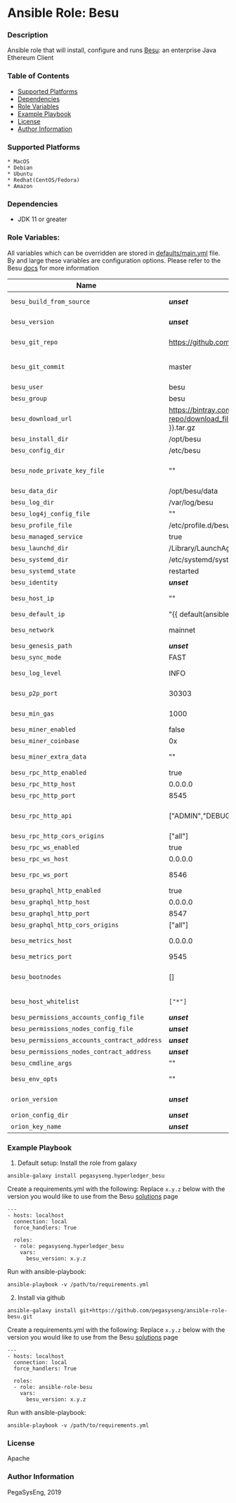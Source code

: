 # Ansible Role: Besu

### Description
Ansible role that will install, configure and runs [Besu](https://www.hyperledger.org/projects/besu): an enterprise Java Ethereum Client

### Table of Contents
  - [Supported Platforms](#supported-platforms)
  - [Dependencies](#dependencies)
  - [Role Variables](#role-variables)
  - [Example Playbook](#example-playbook)
  - [License](#license)
  - [Author Information](#author-information)

### Supported Platforms
```
* MacOS
* Debian
* Ubuntu
* Redhat(CentOS/Fedora)
* Amazon
```

### Dependencies

* JDK 11 or greater

### Role Variables:

All variables which can be overridden are stored in [defaults/main.yml](defaults/main.yml) file. By and large these variables are configuration options. Please refer to the Besu [docs](https://besu.hyperledger.org/en/stable/) for more information

| Name           | Default Value | Description                        |
| -------------- | ------------- | -----------------------------------|
| `besu_build_from_source` | ___unset___ |  When set to `true`, Besu is build from git sources. See also `besu_git_repo` and `besu_git_commit` |
| `besu_version` | ___unset___ |  __REQUIRED__ if `besu_build_from_source` is false. Version of Besu to install and run. All available versions are listed on our Besu [solutions](https://pegasys.tech/solutions/hyperledger-besu/) page |
| `besu_git_repo` | https://github.com/hyperledger/besu.git | The URL to use when cloning besu sources. Only necessary when `besu_build_from_source` is `true`. |
| `besu_git_commit` | master | The git commit to use when building Besu from source. Can be a branchname, commit hash, or anything that's legal to be used as an argument to `git checkout`. Only used if `besu_build_from_source` is `true`. |
| `besu_user` | besu | Besu user |
| `besu_group` | besu | Besu group |
| `besu_download_url` | https://bintray.com/hyperledger-org/besu-repo/download_file?file_path=besu-{{ besu_version }}.tar.gz | The download tar.gz file used. You can use this if you need to retrieve besu from a custom location such as an internal repository. |
| `besu_install_dir` | /opt/besu | Path to install to  |
| `besu_config_dir` | /etc/besu | Path for default configuration |
| `besu_node_private_key_file` | "" | Path for node private key, if supplied. This needs to include the node key file name and path like so `/home/me/me_node/myPrivateKey`. If not supplied Besu will create one automatically |
| `besu_data_dir` | /opt/besu/data | Path for data directory|
| `besu_log_dir` | /var/log/besu | Path for logs |
| `besu_log4j_config_file` | "" | Absolute path for a custom log4j config file |
| `besu_profile_file` | /etc/profile.d/besu-path.sh | Path to allow loading Besu into the system PATH |
| `besu_managed_service` | true | Enables a systemd service (or launchd if on Darwin) |
| `besu_launchd_dir` | /Library/LaunchAgents | The default launchd directory  |
| `besu_systemd_dir` | /etc/systemd/system/ | The default systemd directory |
| `besu_systemd_state` | restarted | The default option for the systemd service state |
| `besu_identity` | ___unset___  | Configuration of Identity in the Client ID |
| `besu_host_ip` | "" | The host IP that Besu uses for the P2P network. This specifies the host on which P2P listens |
| `besu_default_ip` | "{{ default(ansible_host) \| default('127.0.0.1') }}" | The fallback default for `besu_host_ip` |
| `besu_network` | mainnet | The network that this node will join. Other values are 'ropsten', 'rinkeby', 'goerli', 'dev' and 'custom' |
| `besu_genesis_path` | ___unset___ | The path to the genesis file, only valid when `besu_network` is `custom` |
| `besu_sync_mode` | FAST | Specifies the synchronization mode. Other values are 'FULL' |
| `besu_log_level` | INFO | The log level to use. Other log levels are 'OFF', 'FATAL', 'WARN', 'INFO', 'DEBUG', 'TRACE', 'ALL' |
| `besu_p2p_port` | 30303 | Specifies the P2P listening ports (UDP and TCP). Ports must be exposed appropriately |
| `besu_min_gas` | 1000 | The minimum price that a transaction offers for it to be included in a mined block |
| `besu_miner_enabled` | false | Enables mining when the node is started |
| `besu_miner_coinbase` | 0x | Account to which mining rewards are paid |
| `besu_miner_extra_data` | "" | A hex string representing the 32 bytes to be included in the extra data field of a mined block. |
| `besu_rpc_http_enabled` | true | Enabled the HTTP JSON-RPC service |
| `besu_rpc_http_host` | 0.0.0.0 | Specifies the host on which HTTP JSON-RPC listens |
| `besu_rpc_http_port` | 8545 | Specifies the port on which HTTP JSON-RPC listens |
| `besu_rpc_http_api` | ["ADMIN","DEBUG","NET","ETH","MINER","WEB3"] | Comma-separated APIs to enable on the HTTP JSON-RPC channel. When you use this option, the `besu_rpc_http_enabled` option must also be enabled |
| `besu_rpc_http_cors_origins` | ["all"] | Comma separated origin domain URLs for CORS validation |
| `besu_rpc_ws_enabled` | true | Enabled the WebSockets service |
| `besu_rpc_ws_host` | 0.0.0.0 | Specifies the host on which WebSockets listens |
| `besu_rpc_ws_port` | 8546 | Specifies Websockets JSON-RPC listening port (TCP). Port must be exposed appropriately |
| `besu_graphql_http_enabled` | true | Enabled the HTTP JSON-RPC service |
| `besu_graphql_http_host` | 0.0.0.0 | Specifies the host on which HTTP JSON-RPC listens |
| `besu_graphql_http_port` | 8547 | Specifies the port on which HTTP JSON-RPC listens |
| `besu_graphql_http_cors_origins` | ["all"] | Comma separated origin domain URLs for CORS validation |
| `besu_metrics_host` | 0.0.0.0 | Specifies the host on which Prometheus accesses Besu metrics. The metrics server respects the `besu_whitelist` option |
| `besu_metrics_port` | 9545 | Specifies the port on which Prometheus accesses Besu metrics |
| `besu_bootnodes` | [] | List of comma-separated enode URLs for P2P discovery bootstrap. When connecting to MainNet or public testnets, the default is a predefined list of enode URLs |
| `besu_host_whitelist` | `["*"]` | Comma-separated list of hostnames to allow access to the JSON-RPC API. By default, access from localhost and 127.0.0.1 is accepted. |
| `besu_permissions_accounts_config_file` | ___unset___ | Path to the [local accounts permissioning file](http://besu.hyperledger.org/en/stable/HowTo/Limit-Access/Local-Permissioning/#permissions-configuration-file) |
| `besu_permissions_nodes_config_file` | ___unset___ | Path to the [local nodes permissioning file](http://besu.hyperledger.org/en/stable/HowTo/Limit-Access/Local-Permissioning/#permissions-configuration-file) |
| `besu_permissions_accounts_contract_address` | ___unset___ | The contract address for onchain accounts permissioning |
| `besu_permissions_nodes_contract_address` | ___unset___ | The contract address for onchain nodes permissioning |
| `besu_cmdline_args` | "" | Command line args that are passed in as overrides |
| `besu_env_opts` | "" | Environmental variable BESU_OPTS that gets passed to the JVM. eg: -agentlib:jdwp=transport=dt_socket,server=y,suspend=n,address=5005 |
| `orion_version` | ___unset___ | Version of Orion installed. When supplied, adds required privacy config items and requires `orion_config_dir` and `orion_key_name` to be set |
| `orion_config_dir` | ___unset___ | Path to Orion configuration directory |
| `orion_key_name` | ___unset___ | Name of the Node Key |


### Example Playbook

1. Default setup:
Install the role from galaxy
```
ansible-galaxy install pegasyseng.hyperledger_besu
```

Create a requirements.yml with the following:
Replace `x.y.z` below with the version you would like to use from the Besu [solutions](https://pegasys.tech/solutions/hyperledger-besu/) page
```
---
- hosts: localhost
  connection: local
  force_handlers: True

  roles:
  - role: pegasyseng.hyperledger_besu
    vars:
      besu_version: x.y.z

```

Run with ansible-playbook:
```
ansible-playbook -v /path/to/requirements.yml
```


2. Install via github

```
ansible-galaxy install git+https://github.com/pegasyseng/ansible-role-besu.git
```

Create a requirements.yml with the following:
Replace `x.y.z` below with the version you would like to use from the Besu [solutions](https://pegasys.tech/solutions/hyperledger-besu/) page
```
---
- hosts: localhost
  connection: local
  force_handlers: True

  roles:
  - role: ansible-role-besu
    vars:
      besu_version: x.y.z

```

Run with ansible-playbook:
```
ansible-playbook -v /path/to/requirements.yml
```


### License

Apache


### Author Information

PegaSysEng, 2019

